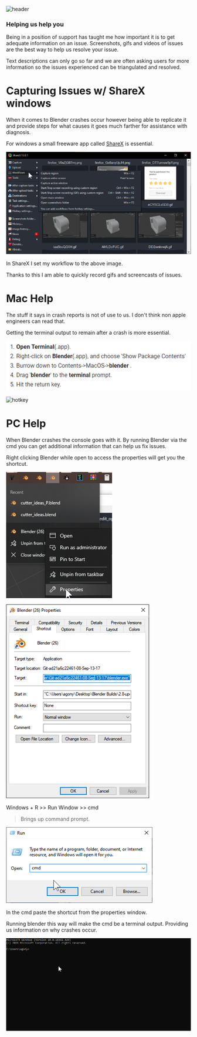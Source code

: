 ![header](img/banner.gif)

### Helping us help you

Being in a position of support has taught me how important it is to get adequate information on an issue.
Screenshots, gifs and videos of issues are the best way to help us resolve your issue.

Text descriptions can only go so far and we are often asking users for more information so the issues experienced can be triangulated and resolved.

# Capturing Issues w/ ShareX windows

When it comes to Blender crashes occur however being able to replicate it and provide steps for what causes it goes much farther for assistance with diagnosis.

For windows a small freeware app called [ShareX](https://getsharex.com/) is essential.

![hotkey](img/issue/i1.png)

In ShareX I set my workflow to the above image.

Thanks to this I am able to quickly record gifs and screencasts of issues.


# Mac Help

The stuff it says in crash reports is not of use to us. I don't think non apple engineers can read that.

Getting the terminal output to remain after a crash is more essential.

![hotkey](img/issue/i4.png)

![hotkey](img/issue/i5.gif)


# PC Help

When Blender crashes the console goes with it. By running Blender via the cmd you can get additional information that can help us fix issues.

Right clicking Blender while open to access the properties will get you the shortcut.

![hotkey](img/issue/i6.png)

![hotkey](img/issue/i8.png)

Windows + R >> Run Window >> cmd

> Brings up command prompt.

![hotkey](img/issue/i7.png)

In the cmd paste the shortcut from the properties window.

Running blender this way will make the cmd be a terminal output. Providing us information on why crashes occur.

![hotkey](img/issue/i9.gif)
